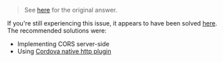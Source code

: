 
> See [here](https://stackoverflow.com/a/57728999/6456163) for the original answer.

If you're still experiencing this issue, it appears to have been solved [here](https://github.com/ionic-team/cordova-plugin-ionic-webview/issues/70). The recommended solutions were:

- Implementing CORS server-side
- Using [Cordova native http plugin](https://github.com/silkimen/cordova-plugin-advanced-http)

